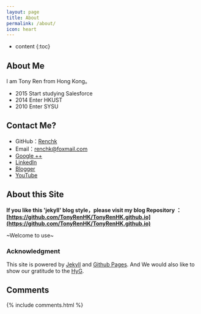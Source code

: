 ```yaml
---
layout: page
title: About
permalink: /about/
icon: heart
---
```


* content
{:toc}

## About Me

I am Tony Ren from Hong Kong。



* 2015 Start studying Salesforce
* 2014 Enter HKUST
* 2010 Enter SYSU

## Contact Me?

* GitHub：[Renchk](https://github.com/Renchk)
* Email：renchk@foxmail.com
* [Google ++](https://plus.google.com/104700122819352899100)
* [LinkedIn](https://hk.linkedin.com/in/tony-ren-hk)
* [Blogger](http://renchk.blogspot.hk/)
* [YouTube](https://www.youtube.com/channel/UCYKaW0KfHSuKw2SpqebLqeQ)
 

## About this Site

**If you like this 'jekyll' blog style，please visit my blog Repository ：[https://github.com/TonyRenHK/TonyRenHK.github.io](https://github.com/TonyRenHK/TonyRenHK.github.io)**

~Welcome to use~



### Acknowledgment

This site is powered by [Jekyll](https://jekyllrb.com/) and [Github Pages](https://pages.github.com/).
And We would also like to show our gratitude to the [HyG](https://github.com/Gaohaoyang).




## Comments

{% include comments.html %}

